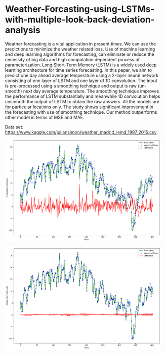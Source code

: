 # Weather-Forcasting-using-LSTMs-with-multiple-look-back-deviation-analysis

  Weather forecasting is a vital application in
present times. We can use the predictions to minimize the
weather related loss. Use of machine learning and deep
learning algorithms for forecasting, can eliminate or reduce
the necessity of big data and high computation dependent
process of parameterization. Long Short-Term Memory
(LSTM) is a widely used deep learning architecture for
time series forecasting. In this paper, we aim to predict
one day ahead average temperature using a 2-layer neural
network consisting of one layer of LSTM and one layer of
1D convolution. The input is pre-processed using a smoothing
technique and output is raw (un-smooth) next day
average temperature. The smoothing technique improves
the performance of LSTM substantially and meanwhile
1D convolution helps unsmooth the output of LSTM to
obtain the raw answers. All the models are for particular
locations only. The study shows significant improvement
in the forecasting with use of smoothing technique. Our
method outperforms other model in terms of MSE and
MAE.


Data set:
https://www.kaggle.com/juliansimon/weather_madrid_lemd_1997_2015.csv

![GitHub Logo](/Images/testunsmooth.png)

![GitHub Logo](/Images/test.png)

